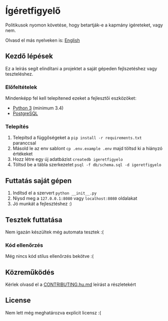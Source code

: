 # Ígéretfigyelő

Politikusok nyomon követése, hogy betartják-e a kapmány igéreteket, vagy nem.

Olvasd el más nyelveken is: [English](README.md)

## Kezdő lépések

Ez a leírás segít elindítani a projektet a saját gépeden fejlszetéshez vagy teszteléshez.

### Előfeltételek

Mindenképp fel kell telepítened ezeket a fejlesztői eszközöket:
- [Python 3](https://www.python.org/) (minimum 3.4)
- [PostgreSQL](https://www.postgresql.org/)

### Telepítés

1. Telepítsd a függőségeket a `pip install -r requirements.txt` paranccsal
2. Másold le az env sablont `cp .env.example .env` majd töltsd ki a hiányzó értékeket
3. Hozz létre egy új adatbázist `createdb igeretfigyelo`
4. Töltsd be a tábla szerkezetet `psql -f db/schema.sql -d igeretfigyelo`

## Futtatás saját gépen

1. Indítsd el a szervert `python __init__.py`
2. Niysd meg a `127.0.0.1:8080` vagy `localhost:8080` oldalakat
3. Jó munkát a fejlesztéshez :)

## Tesztek futtatása

Nem igazán készültek még automata tesztek :(

### Kód ellenőrzés

Még nincs kód stílus ellenőrzés bekötve :(

## Közreműködés

Kérlek olvasd el a [CONTRIBUTING.hu.md](CONTRIBUTING.hu.md) leírást a részletekért

## License

Nem lett még meghatározva explicit licensz :(
